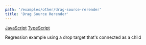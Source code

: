 ```yaml
---
path: '/examples/other/drag-source-rerender'
title: 'Drag Source Rerender'
---
```


[JavaScript](https://codesandbox.io/s/github/react-dnd/react-dnd/tree/gh-pages/examples_js/06-other/drag-source-rerender)
[TypeScript](https://codesandbox.io/s/github/react-dnd/react-dnd/tree/gh-pages/examples_ts/06-other/drag-source-rerender)

Regression example using a drop target that's connected as a child

<other-drag-source-rerender></other-drag-source-rerender>
